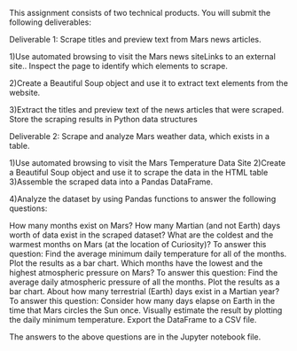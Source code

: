 This assignment consists of two technical products. You will submit the following deliverables:

Deliverable 1: Scrape titles and preview text from Mars news articles.

1)Use automated browsing to visit the Mars news siteLinks to an external site.. Inspect the page to identify which elements to scrape.

2)Create a Beautiful Soup object and use it to extract text elements from the website.

3)Extract the titles and preview text of the news articles that were scraped. Store the scraping results in Python data structures 



Deliverable 2: Scrape and analyze Mars weather data, which exists in a table.

1)Use automated browsing to visit the Mars Temperature Data Site
2)Create a Beautiful Soup object and use it to scrape the data in the HTML table
3)Assemble the scraped data into a Pandas DataFrame.


4)Analyze the dataset by using Pandas functions to answer the following questions:

How many months exist on Mars?
How many Martian (and not Earth) days worth of data exist in the scraped dataset?
What are the coldest and the warmest months on Mars (at the location of Curiosity)? To answer this question:
Find the average minimum daily temperature for all of the months.
Plot the results as a bar chart.
Which months have the lowest and the highest atmospheric pressure on Mars? To answer this question:
Find the average daily atmospheric pressure of all the months.
Plot the results as a bar chart.
About how many terrestrial (Earth) days exist in a Martian year? To answer this question:
Consider how many days elapse on Earth in the time that Mars circles the Sun once.
Visually estimate the result by plotting the daily minimum temperature.
Export the DataFrame to a CSV file.

The answers to the above questions are in the Jupyter notebook file.

